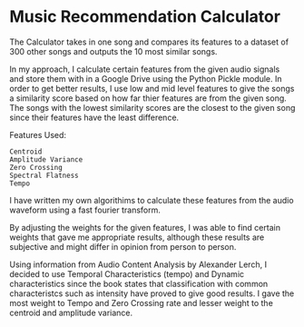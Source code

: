 # Music Recommendation Calculator

The Calculator takes in one song and compares its features to a dataset of 300 other songs and outputs the 10 most similar songs. 

In my approach, I calculate certain features from the given audio signals and store them with in a Google Drive using the Python Pickle module.
In order to get better results, I use low and mid level features to give the songs a similarity score based on how far thier features are from the given song. The songs with the lowest similarity scores are the closest to the given song since their features have the least difference.

Features Used:

    Centroid
    Amplitude Variance
    Zero Crossing
    Spectral Flatness
    Tempo
I have written my own algorithims to calculate these features from the audio waveform using a fast fourier transform. 

By adjusting the weights for the given features, I was able to find certain weights that gave me appropriate results, although these results are subjective and might differ in opinion from person to person.

Using information from Audio Content Analysis by Alexander Lerch, I decided to use Temporal Characteristics (tempo) and Dynamic characteristics since the book states that classification with common characteristcs such as intensity have proved to give good results. I gave the most weight to Tempo and Zero Crossing rate and lesser weight to the centroid and amplitude variance.
